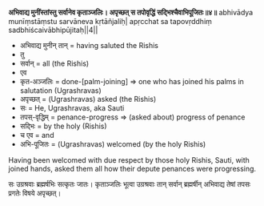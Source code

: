 
**अभिवाद्य मुनींस्तांस्तु सर्वानेव कृताञ्जलिः। अपृच्छत् स तपोवृद्धिं सद्भिश्चैवाभिपूजितः॥४॥**
abhivādya munīṃstāṃstu sarvāneva kṛtāñjaliḥ| apṛcchat sa tapovṛddhiṃ sadbhiścaivābhipūjitaḥ||4||

-   अभिवाद्य मुनीन् तान् = having saluted the Rishis
-   तु  
-   सर्वान् = all (the Rishis)  
-   एव
-   कृत-अञ्जलिः = done-[palm-joining] => one who has joined his palms in salutation (Ugrashravas)  
-   अपृच्छत् = (Ugrashravas) asked (the Rishis)
-   सः = He, Ugrashravas, aka Sauti  
-   तपस्-वृद्धिम् = penance-progress => (asked about) progress of penance  
-   सद्भिः = by the holy (Rishis)  
-   च एव = and  
-   अभि-पूजितः = (Ugrashravas) welcomed (by the holy Rishis)

Having been welcomed with due respect by those holy Rishis, Sauti, with joined hands, asked them all how their depute penances were progressing.

सः उग्रश्रवाः ब्रह्मर्षभिः सत्कृतः जातः। कृताञ्जलिः भूत्वा उग्रश्रवाः तान् सर्वान् ब्रह्मर्षीन् अभिवाद्य तेषां तपसः प्रगतेः विषये अपृच्छत्।
